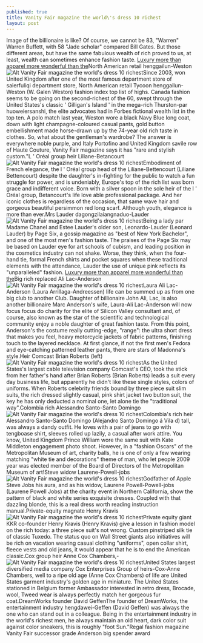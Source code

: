 ```yaml
---
published: true
title: Vanity Fair magazine the world\'s dress 10 richest
layout: post
---
```

Image of the billionaire is like? Of course, we cannot be 83, \"Warren\" Warren Buffett, with 58 \"Jade scholar\" compared Bill Gates. But those different areas, but have the same fabulous wealth of rich proved to us, at least, wealth can sometimes enhance fashion taste. [Luxury more than apparel more wonderful than the](http://www.jigcase.com/2016/06/23/luxury-more-than-apparel-more-wonderful-than-the-taste-of-france-cheese-stories/)North American retail henggailun-Weston![Alt Vanity Fair magazine the world\'s dress 10 richest](https://c1.staticflickr.com/9/8782/28625478371_43f5f07cdd_z.jpg)Since 2003, won United Kingdom after one of the most famous department store of saierfuliqi department store, North American retail Tycoon henggailun-Weston (W. Galen Weston) fashion index top list of highs. Canada fashion seems to be going on the second-richest of the 60, swept through the United States\'s classic \' Gilligan\'s Island \' in the mega-rich Thurston-par huoweiersanshi, the elite advocates had in Forbes fictional wealth list in the top ten. A polo match last year, Weston wore a black Navy Blue long coat, down with light champagne-coloured casual pants, gold button embellishment made horse-drawn up by the 74-year old rich taste in clothes. So, what about the gentleman\'s wardrobe? The answer is everywhere noble purple, and Italy Portofino and United Kingdom savile row of Haute Couture, Vanity Fair magazine says it has \"rare and stylish custom.\"L \' Oréal group heir Liliane-Betancourt![Alt Vanity Fair magazine the world\'s dress 10 richest](https://c1.staticflickr.com/9/8828/28670897906_5926591c84_z.jpg)Embodiment of French elegance, the l \' Oréal group head of the Liliane-Bettencourt (Liliane Bettencourt) despite the daughter\'s in-fighting for the public to watch a fun struggle for power, and is undeniably, Europe\'s top of the rich list was born grace and indifferent voice. Born with a silver spoon in the sole heir of the l \' Oréal group, Betancourt\'s life love able professional package. And her iconic clothes is regardless of the occasion, that same wave hair and gorgeous beautiful persimmon red long scarf. Although youth, elegance is more than ever.Mrs Lauder dagongzilaiangnaduo-Lauder![Alt Vanity Fair magazine the world\'s dress 10 richest](https://c1.staticflickr.com/9/8838/28670951506_dab95f3088_z.jpg)Being a lady par Madame Chanel and Estee Lauder\'s older son, Leonardo-Lauder (Leonard Lauder) by Page Six, a gossip magazine as \"best of New York Bachelor\", and one of the most men\'s fashion taste. The praises of the Page Six may be based on Lauder eye for art schools of cubism, and leading position in the cosmetics industry can not shake. Worse, they think, when the four-hand tie, formal French shirts and pocket squares when these traditional elements with the attendance, Lauder the use of unique pink reflects its \"unparalleled\" fashion. [Luxury more than apparel more wonderful than the](http://www.jigcase.com/2016/06/23/luxury-more-than-apparel-more-wonderful-than-the-taste-of-france-cheese-stories/)Big rich replaced Ali Lac-Anderson![Alt Vanity Fair magazine the world\'s dress 10 richest](https://c1.staticflickr.com/9/8767/28703556405_a32771bbf7_z.jpg)Laura Ali Lac-Anderson (Laura Arrillaga-Andreessen) life can be summed up as from one big club to another Club. Daughter of billionaire John Ali, Lac, is also another billionaire Marc Anderson\'s wife, Laura-Ali Lac-Anderson will now focus focus do charity for the elite of Silicon Valley consultant and, of course, also known as the star of the scientific and technological community enjoy a noble daughter of great fashion taste. From this point, Anderson\'s the costume really cutting-edge, \"range\": the ultra short dress that makes you feel, heavy motorcycle jackets of fabric patterns, finishing touch to the layered necklace. At first glance, if not the first men\'s Fedora and eye-catching patterned leather pants, there are stars of Madonna\'s style.Heir Comcast Brian Roberts (left)![Alt Vanity Fair magazine the world\'s dress 10 richest](https://c1.staticflickr.com/9/8794/28670962006_104bbf754f_z.jpg)As the United States\'s largest cable television company Comcast\'s CEO, took the stick from her father\'s hand after Brian Roberts (Brian Roberts) leads a suit every day business life, but apparently he didn\'t like these single styles, colors of uniforms. When Roberts celebrity friends bound by three piece suit slim suits, the rich dressed slightly casual, pink shirt jacket two button suit, the key he has only deducted a nominal one, let alone tie the \"traditional way\".Colombia rich Alessandro Santo-Santo Domingo![Alt Vanity Fair magazine the world\'s dress 10 richest](https://c1.staticflickr.com/9/8621/28597452462_b5eb4ae739_z.jpg)Colombia\'s rich heir Alessandro Santo-Santo Domingo (Alejandro Santo Domingo á Vila d) tall, was always a dandy outfit. He loves with a pair of jeans to go with tengboase shirt, sleeves rolled up lazily, a casual after work attire. You know, United Kingdom Prince William wore the same suit with Kate Middleton engagement photo shoot. However, in a \"fashion Oscars\" of the Metropolitan Museum of art, charity balls, he is one of only a few wearing matching \"white tie and decorations\" theme of man, who let people 2009 year was elected member of the Board of Directors of the Metropolitan Museum of art!Steve widow Laurene-Powell-jobs![Alt Vanity Fair magazine the world\'s dress 10 richest](https://c1.staticflickr.com/9/8500/28597467862_9e4968eb8f_z.jpg)Godfather of Apple Steve Jobs his aura, and as his widow, Laurene Powell-Powell-jobs (Laurene Powell Jobs) at the charity event in Northern California, show the pattern of black and white series exquisite dresses. Coupled with that dazzling blonde, this is a real dress worth reading instruction manual.Private-equity magnate Henry Kravis![Alt Vanity Fair magazine the world\'s dress 10 richest](https://c1.staticflickr.com/9/8154/28087741263_d0f22edcaa_z.jpg)Private equity giant KKR co-founder Henry Kravis (Henry Kravis) give a lesson in fashion model on the rich today: a three piece suit\'s not wrong. Custom pinstriped silk tie of classic Tuxedo. The status quo on Wall Street giants also initiatives will be rich on vacation wearing casual clothing \"uniforms\", open collar shirt, fleece vests and old jeans, it would appear that he is to end the American classic.Cox group heir Anne Cox Chambers,-![Alt Vanity Fair magazine the world\'s dress 10 richest](https://c1.staticflickr.com/9/8821/28670986786_72e7a59ae8_z.jpg)United States largest diversified media company Cox Enterprises Group of heirs-Cox-Anne Chambers, well to a ripe old age (Anne Cox Chambers) of life are United States garment industry\'s golden age in miniature. The United States stationed in Belgium former Ambassador interested in retro dress, Brocade, wool, Tweed wear is always perfectly match her gorgeous fur coat.DreamWorks founder David GeffenThe founder of DreamWorks, the entertainment industry hengdawei-Geffen (David Geffen) was always the one who can stand out in a colleague. Being in the entertainment industry in the world\'s richest men, he always maintain an old heart, dark color suit against color sneakers, this is roughly \"foot Sun.\"Regal fashion magazine Vanity Fair successor grade Anderson big spender award